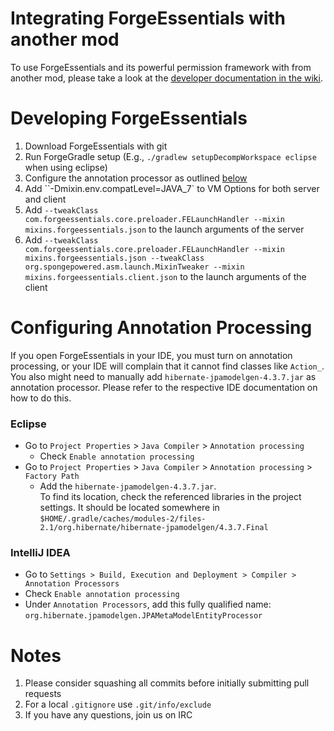 # Integrating ForgeEssentials with another mod
To use ForgeEssentials and its powerful permission framework with from another mod, please take a look at the [developer documentation in the wiki](https://github.com/ForgeEssentials/ForgeEssentials/wiki/Developer-documentation).

# Developing ForgeEssentials
1. Download ForgeEssentials with git
2. Run ForgeGradle setup
  (E.g., `./gradlew setupDecompWorkspace eclipse` when using eclipse)
3. Configure the annotation processor as outlined [below](#Configuring-Annotation-Processing)
4. Add ``-Dmixin.env.compatLevel=JAVA_7` to VM Options for both server and client
5. Add `--tweakClass com.forgeessentials.core.preloader.FELaunchHandler --mixin mixins.forgeessentials.json` to the launch arguments of the server
6. Add `--tweakClass com.forgeessentials.core.preloader.FELaunchHandler --mixin mixins.forgeessentials.json --tweakClass org.spongepowered.asm.launch.MixinTweaker --mixin mixins.forgeessentials.client.json` to the launch arguments of the client

# Configuring Annotation Processing
If you open ForgeEssentials in your IDE, you must turn on annotation processing, or your IDE will complain that it cannot find classes like `Action_`. You also might need to manually add `hibernate-jpamodelgen-4.3.7.jar` as annotation processor. Please refer to the respective IDE documentation on how to do this.

### Eclipse
- Go to `Project Properties` > `Java Compiler` > `Annotation processing`
  - Check `Enable annotation processing`
- Go to `Project Properties` > `Java Compiler` > `Annotation processing` > `Factory Path`
  - Add the `hibernate-jpamodelgen-4.3.7.jar`.  
    To find its location, check the referenced libraries in the project settings. It should be located somewhere in  
    `$HOME/.gradle/caches/modules-2/files-2.1/org.hibernate/hibernate-jpamodelgen/4.3.7.Final`

### IntelliJ IDEA
- Go to `Settings > Build, Execution and Deployment > Compiler > Annotation Processors`
 - Check `Enable annotation processing`
 - Under `Annotation Processors`, add this fully qualified name: `org.hibernate.jpamodelgen.JPAMetaModelEntityProcessor`

# Notes
1. Please consider squashing all commits before initially submitting pull requests
2. For a local `.gitignore` use `.git/info/exclude`
3. If you have any questions, join us on IRC